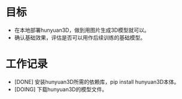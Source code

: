 # 目标
- 在本地部署hunyuan3D，做到用图片生成3D模型就可以。
- 确认基础效果，评估是否可以用作后续训练的基础模型。

# 工作记录
- [DONE] 安装hunyuan3D所需的依赖库，pip install hunyuan3D本体。
- [DOING] 下载hunyuan3D的模型文件。